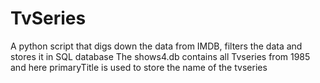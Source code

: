 # TvSeries
A python script that digs down the data  from IMDB, filters the data and  stores it in SQL database
The shows4.db contains  all Tvseries from 1985 and here primaryTitle is used to store the name of the tvseries
